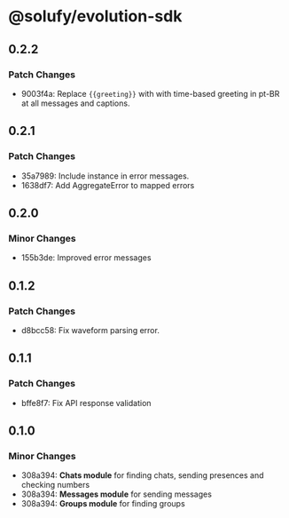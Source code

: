 # @solufy/evolution-sdk

## 0.2.2

### Patch Changes

- 9003f4a: Replace `{{greeting}}` with with time-based greeting in pt-BR at all messages and captions.

## 0.2.1

### Patch Changes

- 35a7989: Include instance in error messages.
- 1638df7: Add AggregateError to mapped errors

## 0.2.0

### Minor Changes

- 155b3de: Improved error messages

## 0.1.2

### Patch Changes

- d8bcc58: Fix waveform parsing error.

## 0.1.1

### Patch Changes

- bffe8f7: Fix API response validation

## 0.1.0

### Minor Changes

- 308a394: **Chats module** for finding chats, sending presences and checking numbers
- 308a394: **Messages module** for sending messages
- 308a394: **Groups module** for finding groups
